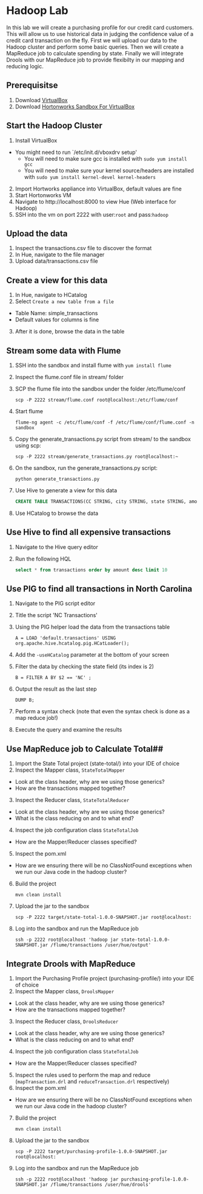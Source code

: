 Hadoop Lab
================
In this lab we will create a purchasing profile for our credit card customers. This will allow us to use historical data in judging the confidence value of a credit card transaction on the fly. First we will upload our data to the Hadoop cluster and perform some basic queries. Then we will create a MapReduce job to calculate spending by state. Finally we will integrate Drools with our MapReduce job to provide flexibilty in our mapping and reducing logic.

## Prerequisitse ##
1. Download [VirtualBox](https://www.virtualbox.org/wiki/Linux_Downloads)
2. Download [Hortonworks Sandbox For VirtualBox](http://hortonworks.com/products/hortonworks-sandbox/#install)

## Start the Hadoop Cluster ##
1. Install VirtualBox 
  * You might need to run `/etc/init.d/vboxdrv setup'
    * You will need to make sure gcc is installed with `sudo yum install gcc`
    * You will need to make sure your kernel source/headers are installed with `sudo yum install kernel-devel kernel-headers`
2. Import Hortworks appliance into VirtualBox, default values are fine
3. Start Hortonworks VM
4. Navigate to http://localhost:8000 to view Hue (Web interface for Hadoop)
5. SSH into the vm on port 2222 with user:`root` and pass:`hadoop`

## Upload the data ##
1. Inspect the transactions.csv file to discover the format
2. In Hue, navigate to the file manager
3. Upload data/transactions.csv file

## Create a view for this data ##
1. In Hue, navigate to HCatalog
2. Select `Create a new table from a file`
  * Table Name: simple_transactions
  * Default values for columns is fine
3. After it is done, browse the data in the table

## Stream some data with Flume ##
1. SSH into the sandbox and install flume with `yum install flume`
2. Inspect the flume.conf file in stream/ folder
3. SCP the flume file into the sandbox under the folder /etc/flume/conf

    ```shell
    scp -P 2222 stream/flume.conf root@localhost:/etc/flume/conf
    ```

4. Start flume

    ```shell
    flume-ng agent -c /etc/flume/conf -f /etc/flume/conf/flume.conf -n sandbox
    ```

5. Copy the generate_transactions.py script from stream/ to the sandbox using scp:

    ```shell
    scp -P 2222 stream/generate_transactions.py root@localhost:~
    ```

6. On the sandbox, run the generate_transactions.py script:

    ```shell
    python generate_transactions.py
    ```

7. Use Hive to generate a view for this data

    ```SQL
    CREATE TABLE TRANSACTIONS(CC STRING, city STRING, state STRING, amount DOUBLE) ROW FORMAT DELIMITED FIELDS TERMINATED BY ',' LOCATION '/flume/transactions';
    ```

8. Use HCatalog to browse the data

## Use Hive to find all expensive transactions ##
1. Navigate to the Hive query editor
2. Run the following HQL

    ```SQL
    select * from transactions order by amount desc limit 10
    ```

## Use PIG to find all transactions in North Carolina ##
1. Navigate to the PIG script editor
2. Title the script 'NC Transactions'
3. Using the PIG helper load the data from the transactions table

    ```
    A = LOAD 'default.transactions' USING org.apache.hive.hcatalog.pig.HCatLoader();
    ```

4. Add the `-useHCatalog` parameter at the bottom of your screen
5. Filter the data by checking the state field (its index is 2)

    ```
    B = FILTER A BY $2 == 'NC' ;
    ```

6.  Output the result as the last step

    ```
    DUMP B;
    ```

7. Perform a syntax check (note that even the syntax check is done as a map reduce job!)
8. Execute the query and examine the results


## Use MapReduce job to Calculate Total##
1. Import the State Total project (state-total/) into your IDE of choice
2. Inspect the Mapper class, `StateTotalMapper`
  * Look at the class header, why are we using those generics?
  * How are the transactions mapped together?
3. Inspect the Reducer class, `StateTotalReducer`
  * Look at the class header, why are we using those generics?
  * What is the class reducing on and to what end?
4. Inspect the job configuration class `StateTotalJob`
  * How are the Mapper/Reducer classes specified?
5. Inspect the pom.xml
  * How are we ensuring there will be no ClassNotFound exceptions when we run our Java code in the hadoop cluster?
6. Build the project

    ```shell
    mvn clean install
    ```

7. Upload the jar to the sandbox 

    ```shell
    scp -P 2222 target/state-total-1.0.0-SNAPSHOT.jar root@localhost:
    ```

8. Log into the sandbox and run the MapReduce job

    ```shell
    ssh -p 2222 root@localhost 'hadoop jar state-total-1.0.0-SNAPSHOT.jar /flume/transactions /user/hue/output'
    ```

## Integrate Drools with MapReduce ##
1. Import the Purchasing Profile project (purchasing-profile/) into your IDE of choice
2. Inspect the Mapper class, `DroolsMapper`
  * Look at the class header, why are we using those generics?
  * How are the transactions mapped together?
3. Inspect the Reducer class, `DroolsReducer`
  * Look at the class header, why are we using those generics?
  * What is the class reducing on and to what end?
4. Inspect the job configuration class `StateTotalJob`
  * How are the Mapper/Reducer classes specified?
5. Inspect the rules used to perform the map and reduce (`mapTransaction.drl` and `reduceTransaction.drl` respectively)
6. Inspect the pom.xml
  * How are we ensuring there will be no ClassNotFound exceptions when we run our Java code in the hadoop cluster?
7. Build the project

    ```shell
    mvn clean install
    ```

8. Upload the jar to the sandbox

    ```shell
    scp -P 2222 target/purchasing-profile-1.0.0-SNAPSHOT.jar root@localhost:
    ```

9. Log into the sandbox and run the MapReduce job

    ```shell
    ssh -p 2222 root@localhost 'hadoop jar purchasing-profile-1.0.0-SNAPSHOT.jar /flume/transactions /user/hue/drools'
    ```
